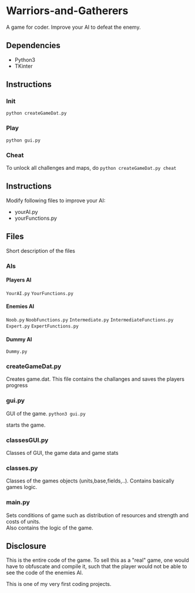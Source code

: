 # Warriors-and-Gatherers

A game for coder. Improve your AI to defeat the enemy.

## Dependencies
* Python3
* TKinter

## Instructions
### Init
`python createGameDat.py`
### Play
`python gui.py`
### Cheat
To unlock all challenges and maps, do
`python createGameDat.py cheat`

## Instructions
Modify following files to improve your AI:
* yourAI.py
* yourFunctions.py

## Files
Short description of the files
### AIs
#### Players AI
`YourAI.py`
`YourFunctions.py`
#### Enemies AI
`Noob.py`
`NoobFunctions.py`
`Intermediate.py`
`IntermediateFunctions.py`
`Expert.py`
`ExpertFunctions.py`
#### Dummy AI
`Dummy.py`
### createGameDat.py
Creates game.dat.
This file contains the challanges and saves the players progress
### gui.py
GUI of the game.
`python3 gui.py`

starts the game.
### classesGUI.py
Classes of GUI, the game data and game stats
### classes.py
Classes of the games objects (units,base,fields,..). Contains basically games logic.
### main.py
Sets conditions of game such as distribution of resources and strength and costs of units.  
Also contains the logic of the game.


## Disclosure
This is the entire code of the game. To sell this as a "real" game, one would have to obfuscate and compile it, such that the player would not be able to see the code of the enemies AI.

This is one of my very first coding projects.
